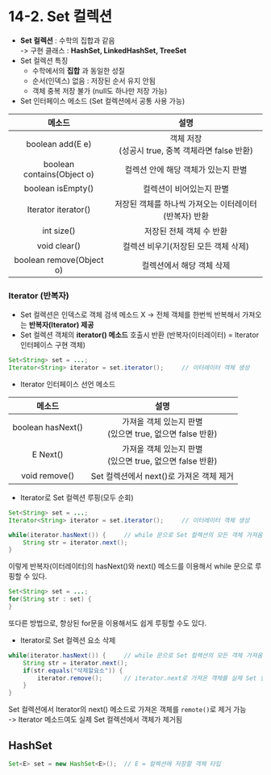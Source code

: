 # 14-2. Set 컬렉션

- **Set 컬렉션** : 수학의 집합과 같음  
-> 구현 클래스 : **HashSet, LinkedHashSet, TreeSet**  
- Set 컬렉션 특징 
    - 수학에서의 **집합** 과 동일한 성질
    - 순서(인덱스) 없음 : 저장된 순서 유지 안됨
    - 객체 중복 저장 불가 (null도 하나만 저장 가능)
- Set 인터페이스 메소드 (Set 컬렉션에서 공통 사용 가능)

메소드|설명
:---:|:---:
boolean add(E e)|객체 저장<br>(성공시 true, 중복 객체라면 false 반환)
boolean contains(Object o)|컬렉션 안에 해당 객체가 있는지 판별
boolean isEmpty()|컬렉션이 비어있는지 판별
Iterator<E> iterator()|저장된 객체를 하나씩 가져오는 이터레이터(반복자) 반환
int size()|저장된 전체 객체 수 반환
void clear()|컬렉션 비우기(저장된 모든 객체 삭제)
boolean remove(Object o)|컬렉션에서 해당 객체 삭제

### Iterator (반복자)

- Set 컬렉션은 인덱스로 객체 검색 메소드 X -> 전체 객체를 한번씩 반복해서 가져오는 **반복자(Iterator) 제공**
- Set 컬렉션 객체의 **iterator() 메소드** 호출시 반환 (반복자(이터레이터) = Iterator 인터페이스 구현 객체)
```java
Set<String> set = ...;
Iterator<String> iterator = set.iterator();     // 이터레이터 객체 생성
```
- Iterator 인터페이스 선언 메소드

메소드|설명
:---:|:---:
boolean hasNext()|가져올 객체 있는지 판별<br>(있으면 true, 없으면 false 반환)
E Next()|가져올 객체 있는지 판별<br>(있으면 true, 없으면 false 반환)
void remove()|Set 컬렉션에서 next()로 가져온 객체 제거


- Iterator로 Set 컬렉션 루핑(모두 순회)
```java
Set<String> set = ...;
Iterator<String> iterator = set.iterator();     // 이터레이터 객체 생성

while(iterator.hasNext()) {     // while 문으로 Set 컬렉션의 모든 객체 가져옴(루핑)
    String str = iterator.next();
}
```
이렇게 반복자(이터레이터)의 hasNext()와 next() 메소드를 이용해서 while 문으로 루핑할 수 있다.
```java
Set<String> set = ...;
for(String str : set) {
}
```
또다른 방법으로, 향상된 for문을 이용해서도 쉽게 루핑할 수도 있다.

- Iterator로 Set 컬렉션 요소 삭제
```java
while(iterator.hasNext()) {     // while 문으로 Set 컬렉션의 모든 객체 가져옴(루핑)
    String str = iterator.next();
    if(str.equals("삭제할요소")) {
        iterator.remove();      // iterator.next로 가져온 객체를 실제 Set 컬렉션에서 제거
    }
}
```
Set 컬렉션에서 Iterator의 next() 메소드로 가져온 객체를 ```remote()```로 제거 가능  
-> Iterator 메소드여도 실제 Set 컬렉션에서 객체가 제거됨


## HashSet

```java
Set<E> set = new HashSet<E>();  // E = 컬렉션에 저장할 객체 타입
```